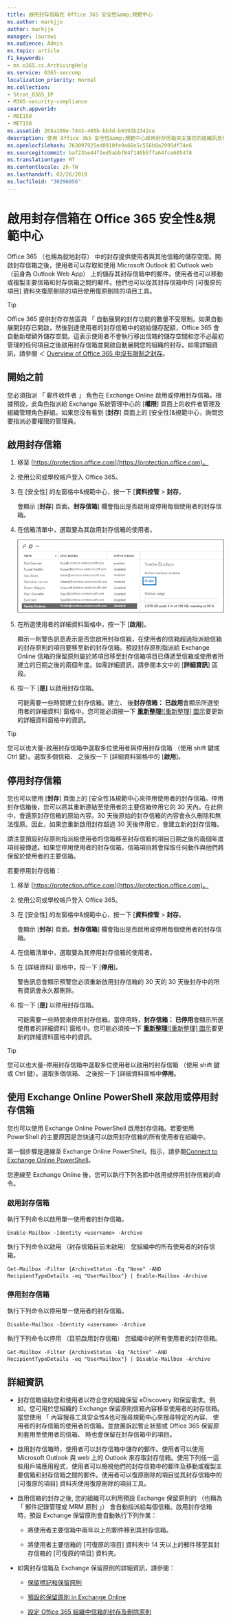 ```yaml
---
title: 啟用封存信箱在 Office 365 安全性&amp;規範中心
ms.author: markjjo
author: markjjo
manager: laurawi
ms.audience: Admin
ms.topic: article
f1_keywords:
- ms.o365.cc.ArchivingHelp
ms.service: O365-seccomp
localization_priority: Normal
ms.collection:
- Strat_O365_IP
- M365-security-compliance
search.appverid:
- MOE150
- MET150
ms.assetid: 268a109e-7843-405b-bb3d-b9393b2342ce
description: 使用 Office 365 安全性&amp;規範中心啟用封存信箱來支援您的組織訊息保留 eDiscovery 和保留需求。
ms.openlocfilehash: 763097925ed0910fe9a66e5c556b8a2995df74e6
ms.sourcegitcommit: baf23be44f1ed5abbf84f140b5ffa64fce605478
ms.translationtype: MT
ms.contentlocale: zh-TW
ms.lasthandoff: 02/26/2019
ms.locfileid: "30296056"
---
```

# <a name="enable-archive-mailboxes-in-the-office-365-security-amp-compliance-center"></a>啟用封存信箱在 Office 365 安全性&amp;規範中心
  
Office 365 （也稱為就地封存） 中的封存提供使用者與其他信箱的儲存空間。開啟封存信箱之後，使用者可以存取和使用 Microsoft Outlook 和 Outlook web （前身為 Outlook Web App） 上的儲存其封存信箱中的郵件。使用者也可以移動或複製主要信箱和封存信箱之間的郵件。他們也可以從其封存信箱中的 [可復原的項目] 資料夾復原刪除的項目使用復原刪除的項目工具。 
  
> [!TIP]
> Office 365 提供封存存放區與 「 自動展開的封存功能的數量不受限制。如果自動展開封存已開啟，然後到達使用者的封存信箱中的初始儲存配額，Office 365 會自動新增額外儲存空間。這表示使用者不會執行移出信箱的儲存空間和您不必最初管理的任何項目之後啟用封存信箱並開啟自動展開您的組織的封存。如需詳細資訊，請參閱 ＜ [Overview of Office 365 中沒有限制之封存](unlimited-archiving.md)。 
  
## <a name="before-you-begin"></a>開始之前

您必須指派 「 郵件收件者 」 角色在 Exchange Online 啟用或停用封存信箱。根據預設，此角色指派給 Exchange 系統管理中心的 [**權限**] 頁面上的收件者管理及組織管理角色群組。如果您沒有看到 [**封存**] 頁面上的 [安全性]&amp;規範中心，詢問您要指派必要權限的管理員。 
  
## <a name="enable-an-archive-mailbox"></a>啟用封存信箱
  
1. 移至 [https://protection.office.com](https://protection.office.com)。
    
2. 使用公司或學校帳戶登入 Office 365。
    
3. 在 [安全性] 的左窗格中&amp;規範中心，按一下 [**資料控管** \> **封存**。
    
    會顯示 [**封存**] 頁面。**封存信箱**] 欄會指出是否啟用或停用每個使用者的封存信箱。 
    
4. 在信箱清單中，選取要為其啟用封存信箱的使用者。
    
    ![若要啟用封存信箱所選使用者的詳細資料窗格中按一下 [啟用]](media/8b53cdec-d5c9-4c28-af11-611f95c37b34.png)
  
5. 在所選使用者的詳細資料窗格中，按一下 [**啟用**]。 
    
    顯示一則警告訊息表示是否您啟用封存信箱，在使用者的信箱超過指派給信箱的封存原則的項目要移至新的封存信箱。預設封存原則指派給 Exchange Online 信箱的保留原則屬於將項目移至封存信箱項目已傳遞至信箱或使用者所建立的日期之後的兩個年度。如需詳細資訊，請參閱本文中的 [**詳細資訊**] 區段。 
    
6. 按一下 [**是]** 以啟用封存信箱。 
    
    可能需要一些時間建立封存信箱。建立、 後**封存信箱： 已啟用**會顯示所選使用者的詳細資料] 窗格中。您可能必須按一下 [**重新整理**![重新整理] 圖示](media/O365-MDM-Policy-RefreshIcon.gif)要更新的詳細資料窗格中的資訊。 
    
> [!TIP]
> 您可以也大量-啟用封存信箱中選取多位使用者與停用封存信箱 （使用 shift 鍵或 Ctrl 鍵）。選取多個信箱、 之後按一下 [詳細資料窗格中的 [**啟用**]。 
  
## <a name="disable-an-archive-mailbox"></a>停用封存信箱
  
您也可以使用 [**封存**] 頁面上的 [安全性]&amp;規範中心來停用使用者的封存信箱。停用封存信箱後，您可以將其重新連結至使用者的主要信箱停用它的 30 天內。在此例中，會還原封存信箱的原始內容。30 天後原始的封存信箱的內容會永久刪除和無法復原。因此，如果您重新啟用封存超過 30 天後停用它，會建立新的封存信箱。 
  
請注意預設封存原則指派給使用者的信箱移至封存信箱的項目日期之後的兩個年度項目被傳遞。如果您停用使用者的封存信箱，信箱項目將會採取任何動作與他們將保留於使用者的主要信箱。
  
若要停用封存信箱：
  
1. 移至 [https://protection.office.com](https://protection.office.com)。
    
2. 使用公司或學校帳戶登入 Office 365。
    
3. 在 [安全性] 的左窗格中&amp;規範中心，按一下 [**資料控管** \> **封存**。
    
    會顯示 [**封存**] 頁面。**封存信箱**] 欄會指出是否啟用或停用每個使用者的封存信箱。 
    
4. 在信箱清單中，選取要為其停用封存信箱的使用者。
    
5. 在 [詳細資料] 窗格中，按一下 [**停用**]。 
    
    警告訊息會顯示預警您必須重新啟用封存信箱的 30 天的 30 天後封存中的所有資訊會永久都刪除。 
    
6. 按一下 [**是]** 以停用封存信箱。 
    
    可能需要一些時間來停用封存信箱。當停用時，**封存信箱： 已停用**會顯示所選使用者的詳細資料] 窗格中。您可能必須按一下 [**重新整理**![重新整理] 圖示](media/O365-MDM-Policy-RefreshIcon.gif)要更新的詳細資料窗格中的資訊。 
    
> [!TIP]
> 您可以也大量-停用封存信箱中選取多位使用者以啟用的封存信箱 （使用 shift 鍵或 Ctrl 鍵）。選取多個信箱、 之後按一下 [詳細資料窗格中**停用**。 
  
## <a name="use-exchange-online-powershell-to-enable-or-disable-archive-mailboxes"></a>使用 Exchange Online PowerShell 來啟用或停用封存信箱

您也可以使用 Exchange Online PowerShell 啟用封存信箱。若要使用 PowerShell 的主要原因是您快速可以啟用封存信箱的所有使用者在組織中。

第一個步驟是連線至 Exchange Online PowerShell。指示，請參閱[Connect to Exchange Online PowerShell](https://docs.microsoft.com/powershell/exchange/exchange-online/connect-to-exchange-online-powershell/connect-to-exchange-online-powershell)。

您連線至 Exchange Online 後，您可以執行下列各節中啟用或停用封存信箱的命令。

### <a name="enable-archive-mailboxes"></a>啟用封存信箱

執行下列命令以啟用單一使用者的封存信箱。
    
  ```
  Enable-Mailbox -Identity <username> -Archive
  ```

執行下列命令以啟用 （封存信箱目前未啟用） 您組織中的所有使用者的封存信箱。
    
  ```
  Get-Mailbox -Filter {ArchiveStatus -Eq "None" -AND RecipientTypeDetails -eq "UserMailbox"} | Enable-Mailbox -Archive
  ```
  
### <a name="disable-archive-mailboxes"></a>停用封存信箱

執行下列命令以停用單一使用者的封存信箱。
    
  ```
  Disable-Mailbox -Identity <username> -Archive
  ```

執行下列命令以停用 （目前啟用封存信箱） 您組織中的所有使用者的封存信箱。
    
  ```
  Get-Mailbox -Filter {ArchiveStatus -Eq "Active" -AND RecipientTypeDetails -eq "UserMailbox"} | Disable-Mailbox -Archive
  ```

## <a name="more-information"></a>詳細資訊
  
- 封存信箱協助您和使用者以符合您的組織保留 eDiscovery 和保留需求。例如，您可用於您組織的 Exchange 保留原則信箱內容移至使用者的封存信箱。當您使用 「 內容搜尋工具安全性&amp;也可搜尋規範中心來搜尋特定的內容、 使用者的封存信箱的使用者的信箱。並放置訴訟暫止狀態或 Office 365 保留原則套用至使用者的信箱、 時也會保留在封存信箱中的項目。
  
- 啟用封存信箱時，使用者可以封存信箱中儲存的郵件。使用者可以使用 Microsoft Outlook 與 web 上的 Outlook 來存取封存信箱。使用下列任一這些用戶端應用程式，使用者可以檢視他們的封存信箱中的郵件及移動或複製主要信箱和封存信箱之間的郵件。使用者可以復原刪除的項目從其封存信箱中的 [可復原的項目] 資料夾使用復原刪除的項目工具。 
  
- 啟用信箱的封存之後, 您的組織可以利用預設 Exchange 保留原則的 （也稱為 「 郵件記錄管理或 MRM 原則 」） 會自動指派給每個信箱。啟用封存信箱時，預設 Exchange 保留原則會自動執行下列作業： 
  
    - 將使用者主要信箱中兩年以上的郵件移到其封存信箱。 
    
    - 將使用者主要信箱的 [可復原的項目] 資料夾中 14 天以上的郵件移至其封存信箱的 [可復原的項目] 資料夾。
    
- 如需封存信箱及 Exchange 保留原則的詳細資訊，請參閱：
  
    
  - [保留標記和保留原則](https://go.microsoft.com/fwlink/?LinkId=404424)
    
  - [預設的保留原則 in Exchange Online](https://go.microsoft.com/fwlink/?linkid=839418)
    
  - [設定 Office 365 組織中信箱的封存及刪除原則](set-up-an-archive-and-deletion-policy-for-mailboxes.md)
